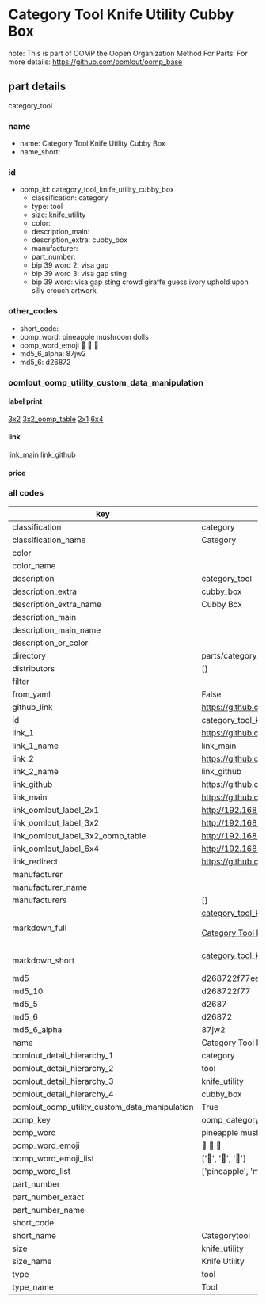 # Category Tool Knife Utility Cubby Box  

note: This is part of OOMP the Oopen Organization Method For Parts. For more details: https://github.com/oomlout/oomp_base

##  part details
  



category_tool



### name
* name: Category Tool Knife Utility Cubby Box
* name_short: 
### id
* oomp_id: category_tool_knife_utility_cubby_box
  * classification: category
  * type: tool
  * size: knife_utility
  * color: 
  * description_main: 
  * description_extra: cubby_box
  * manufacturer: 
  * part_number: 
  * bip 39 word 2: visa gap
  * bip 39 word 3: visa gap sting
  * bip 39 word: visa gap sting crowd giraffe guess ivory uphold upon silly crouch artwork

### other_codes
* short_code: 
* oomp_word: pineapple mushroom dolls
* oomp_word_emoji :pineapple: :mushroom: :dolls:
* md5_6_alpha: 87jw2
* md5_6: d26872






### oomlout_oomp_utility_custom_data_manipulation
#### label print
[3x2](http://192.168.1.245:1112/?label=oomp%2087jw2)
[3x2_oomp_table](http://192.168.1.108:1112/?label=oomp%2087jw2)
[2x1](http://192.168.1.242:1112/?label=oomp%2087jw2)
[6x4](http://192.168.1.55:1112/?label=oomp%2087jw2)    

#### link

[link_main](https://github.com/oomlout/oomlout_oomp_version_1_messy/tree/main/parts/category_tool_knife_utility_cubby_box) [link_github](https://github.com/oomlout/oomlout_oomp_version_1_messy/tree/main/parts/category_tool_knife_utility_cubby_box)                             

#### price







### all codes 
| key | value |  
| --- | --- |  
| classification | category |  
| classification_name | Category |  
| color |  |  
| color_name |  |  
| description | category_tool |  
| description_extra | cubby_box |  
| description_extra_name | Cubby Box |  
| description_main |  |  
| description_main_name |  |  
| description_or_color |   |  
| directory | parts/category_tool_knife_utility_cubby_box |  
| distributors | [] |  
| filter |  |  
| from_yaml | False |  
| github_link | https://github.com/oomlout/oomlout_oomp_part_src/tree/main/parts/category_tool_knife_utility_cubby_box |  
| id | category_tool_knife_utility_cubby_box |  
| link_1 | https://github.com/oomlout/oomlout_oomp_version_1_messy/tree/main/parts/category_tool_knife_utility_cubby_box |  
| link_1_name | link_main |  
| link_2 | https://github.com/oomlout/oomlout_oomp_version_1_messy/tree/main/parts/category_tool_knife_utility_cubby_box |  
| link_2_name | link_github |  
| link_github | https://github.com/oomlout/oomlout_oomp_version_1_messy/tree/main/parts/category_tool_knife_utility_cubby_box |  
| link_main | https://github.com/oomlout/oomlout_oomp_version_1_messy/tree/main/parts/category_tool_knife_utility_cubby_box |  
| link_oomlout_label_2x1 | http://192.168.1.242:1112/?label=oomp%2087jw2 |  
| link_oomlout_label_3x2 | http://192.168.1.245:1112/?label=oomp%2087jw2 |  
| link_oomlout_label_3x2_oomp_table | http://192.168.1.108:1112/?label=oomp%2087jw2 |  
| link_oomlout_label_6x4 | http://192.168.1.55:1112/?label=oomp%2087jw2 |  
| link_redirect | https://github.com/oomlout/oomlout_oomp_version_1_messy/tree/main/parts/category_tool_knife_utility_cubby_box |  
| manufacturer |  |  
| manufacturer_name |  |  
| manufacturers | [] |  
| markdown_full | [category_tool_knife_utility_cubby_box](none)<br>[](none)<br>[Category Tool Knife Utility Cubby Box](none)<br><br> |  
| markdown_short | [category_tool_knife_utility_cubby_box](none)<br><br> |  
| md5 | d268722f77eecedd9db11345abd7d7a5 |  
| md5_10 | d268722f77 |  
| md5_5 | d2687 |  
| md5_6 | d26872 |  
| md5_6_alpha | 87jw2 |  
| name | Category Tool Knife Utility Cubby Box |  
| oomlout_detail_hierarchy_1 | category |  
| oomlout_detail_hierarchy_2 | tool |  
| oomlout_detail_hierarchy_3 | knife_utility |  
| oomlout_detail_hierarchy_4 | cubby_box |  
| oomlout_oomp_utility_custom_data_manipulation | True |  
| oomp_key | oomp_category_tool_knife_utility_cubby_box |  
| oomp_word | pineapple mushroom dolls |  
| oomp_word_emoji | :pineapple: :mushroom: :dolls: |  
| oomp_word_emoji_list | [':pineapple:', ':mushroom:', ':dolls:'] |  
| oomp_word_list | ['pineapple', 'mushroom', 'dolls'] |  
| part_number |  |  
| part_number_exact |  |  
| part_number_name |  |  
| short_code |  |  
| short_name | Categorytool |  
| size | knife_utility |  
| size_name | Knife Utility |  
| type | tool |  
| type_name | Tool |  
